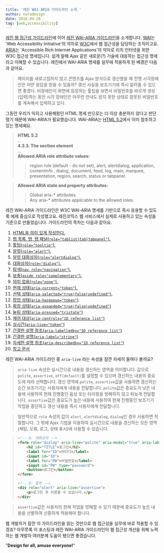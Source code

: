 ```yaml
---
title: '레진 WAI-ARIA 가이드라인 소개.'
author: naradesign
date: 2018-04-20
tag: [web,accessibility]
---
```

<a href="https://github.com/lezhin/accessibility" class="forkme"></a>

[레진 웹 접근성 가이드라인](https://github.com/lezhin/accessibility/blob/master/README.md)에 이어 [레진 WAI-ARIA 가이드라인](https://github.com/lezhin/accessibility/blob/master/aria/README.md)을 소개합니다. [WAI](https://www.w3.org/WAI/)는 'Web Accessibility Initiative'의 약자로 [W3C](https://www.w3.org/)에서 웹 접근성을 담당하는 조직이고요. [ARIA](https://www.w3.org/TR/wai-aria-1.1/)는 'Accessible Rich Internet Applications'의 약자로 리치 인터넷을 위한 W3C 접근성 명세입니다. 쉽게 말해 Ajax 같은 새로운(?) 기술에 대응하는 접근성 명세라고 이해할 수 있습니다. 레진에서 WAI-ARIA 명세를 실무에 적용하게 된 배경은 다음과 같아요.

> 페이지를 새로고침하지 않고 콘텐츠를 Ajax 방식으로 갱신했을 때 전맹 시각장애인은 어떤 응답을 받을 수 있을까? 갱신 사실을 보조기기에 즉시 알려줄 수 있으면 좋겠다. 비장애인이 화면에 등장하는 툴팁을 보면서 비밀번호를 바르게 생성(입력)하는 동안 시각 장애인은 아무런 안내도 받지 못한 상태로 잘못된 비밀번호를 계속해서 입력하고 있다.

그동안 우리가 익히고 사용해왔던 HTML 명세 만으로는 더 이상 충분하지 않다고 판단했기 때문에 WAI-ARIA가 필요했습니다. WAI-ARIA는 [HTML 5.2](https://www.w3.org/TR/html52/)에서 이미 참조하고 있는 명세예요.

> **HTML 5.2**<br>
> ...<br>
> **4.3.3. The section element**<br>
> ...<br>
> **Allowed ARIA role attribute values:**<br>
>> region role (default - do not set), alert, alertdialog, application, contentinfo , dialog, document, feed, log, main, marquee, presentation, region, search, status or tabpanel.<br>

> **Allowed ARIA state and property attributes:**<br>
>> Global aria-\* attributes<br>
>> Any aria-\* attributes applicable to the allowed roles.

레진 WAI-ARIA 가이드라인은 W3C WAI-ARIA 명세를 기반으로 즉시 응용할 수 있도록 예제 중심으로 작성했고요. 레진코믹스 웹 서비스에서 실제로 사용하고 있는 속성을 기준으로 만들었습니다. 가이드라인의 목차는 다음과 같아요.

1. [HTML을 의미 있게 작성한다.](https://github.com/lezhin/accessibility/blob/master/aria/README.md#html)
2. [탭 목록, 탭, 탭 패널(`role="tablist|tab|tabpanel"`).](https://github.com/lezhin/accessibility/blob/master/aria/README.md#tab)
3. [툴팁(`role="tooltip"`).](https://github.com/lezhin/accessibility/blob/master/aria/README.md#tooltip)
4. [알럿(`role="alert"`).](https://github.com/lezhin/accessibility/blob/master/aria/README.md#alert)
5. [알럿 대화상자(`role="alertdialog"`).](https://github.com/lezhin/accessibility/blob/master/aria/README.md#alertdialog)
6. [대화상자(`role="dialog"`).](https://github.com/lezhin/accessibility/blob/master/aria/README.md#dialog)
7. [탐색(`nav`, `role="navigation"`).](https://github.com/lezhin/accessibility/blob/master/aria/README.md#nav)
8. [보충(`aside`, `role="complementary"`).](https://github.com/lezhin/accessibility/blob/master/aria/README.md#aside)
9. [의미 없음(`role="none"`).](https://github.com/lezhin/accessibility/blob/master/aria/README.md#none)
10. [현재 상태(`aria-current="token"`).](https://github.com/lezhin/accessibility/blob/master/aria/README.md#aria-current)
11. [선택 상태(`aria-selected="true|false|undefined"`).](https://github.com/lezhin/accessibility/blob/master/aria/README.md#aria-selected)
12. [팝업 상태(`aria-haspopup="token"`)](https://github.com/lezhin/accessibility/blob/master/aria/README.md#aria-haspopup)
13. [확장 상태(`aria-expanded="true|false|undefined"`)](https://github.com/lezhin/accessibility/blob/master/aria/README.md#aria-expanded)
14. [눌림 상태(`aria-pressed="tristate"`)](https://github.com/lezhin/accessibility/blob/master/aria/README.md#aria-pressed)
15. [제어 대상(`aria-controls="ID reference list"`)](https://github.com/lezhin/accessibility/blob/master/aria/README.md#aria-controls)
16. [실시간(`aria-live="token"`)](https://github.com/lezhin/accessibility/blob/master/aria/README.md#aria-live)
17. [간결한 설명 참조(`aria-labelledby="ID reference list"`)](https://github.com/lezhin/accessibility/blob/master/aria/README.md#aria-labelledby)
18. [간결한 설명(`aria-label="string"`)](https://github.com/lezhin/accessibility/blob/master/aria/README.md#aria-label)
19. [자세한 설명 참조(`aria-describedby="ID reference list"`)](https://github.com/lezhin/accessibility/blob/master/aria/README.md#aria-describedby)
99. [참고 문서](https://github.com/lezhin/accessibility/blob/master/aria/README.md#references)

레진 WAI-ARIA 가이드라인 중 `aria-live` 라는 속성을 잠깐 자세히 들여다 볼까요?

> `aria-live` 속성은 실시간으로 내용을 갱신하는 영역을 의미합니다. 값으로 `polite`, `assertive`, `off(default)`를 설정할 수 있으며 갱신하는 내용의 중요도에 따라 선택합니다. 갱신 영역에 `polite`, `assertive`값을 사용하면 갱신하는 순간 보조기기는 사용자에게 내용을 전달합니다. `polite`값은 중요도가 낮은 내용에 사용하여 현재 진행중인 음성 또는 타이핑을 방해하지 않고 뒤늦게 전달합니다. `assertive`값은 중요도가 높은 내용에 사용하여 현재 진행중인 보조기기 작업을 중단하고 갱신 내용을 즉시 사용자에게 전달합니다.

> 일반적으로 `role` 속성의 값이 `alert`, `alertdialog`, `dialog`인 경우 사용하면 적절합니다. 그 밖에 Ajax 기법을 이용하여 실시간으로 내용을 갱신하는 모든 영역(채팅, 오류, 로그, 상태 표시)에 사용할 수 있습니다.

> ```html
> <!-- O: 대화상자 -->
> <form role="dialog" aria-live="polite" aria-modal="true" aria-labelledby="TITLE">
>     <h2 id="TITLE">로그인</h2>
>     <label for="ID">아이디</label>
>     <input id="ID">
>     <label for="PW">비밀번호</label>
>     <input id="PW" type="password">
>     <button>로그인</button>
> </form>
>
> <!-- O: 알럿 -->
> <div role="alert" aria-live="assertive">
>     <p>로그인 후 이용할 수 있습니다.</p>
> </div>
> ```

> `assertive`값은 사용자의 현재 작업을 방해할 수 있기 때문에 중요도가 높은 내용을 선별하여 신중하게 적용해야 합니다.

웹 개발자가 잠깐 이 가이드라인을 읽는 것만으로 웹 접근성을 실무에 바로 적용할 수 있겠죠? 아무쪼록 이 포스팅과 레진 WAI-ARIA 가이드라인이 웹 접근성 개선을 위해 노력하는 웹 개발자 여러분께 도움이 됐으면 좋겠습니다.

&quot;**Design for all, amuse everyone!**&quot;
